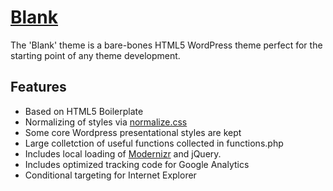 # [Blank](http://www.schalkburger.za.net/free-blank-wordpress-theme/)

The 'Blank' theme is a bare-bones HTML5 WordPress theme perfect for the starting point of any theme development.

## Features

* Based on HTML5 Boilerplate
* Normalizing of styles via [normalize.css](ttp://necolas.github.com/normalize.css/)
* Some core Wordpress presentational styles are kept
* Large colletction of useful functions collected in functions.php
* Includes local loading of [Modernizr](http://modernizr.com/) and jQuery. 
* Includes optimized tracking code for Google Analytics
* Conditional targeting for Internet Explorer